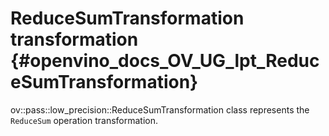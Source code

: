 # ReduceSumTransformation transformation {#openvino_docs_OV_UG_lpt_ReduceSumTransformation}

ov::pass::low_precision::ReduceSumTransformation class represents the `ReduceSum` operation transformation.

